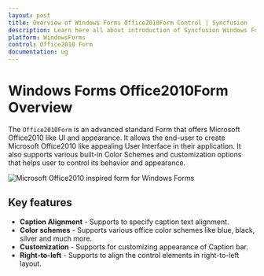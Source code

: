 ```yaml
---
layout: post
title: Overview of Windows Forms Office2010Form Control | Syncfusion
description: Learn here all about introduction of Syncfusion Windows Forms Office2010Form control, its elements and more details.
platform: WindowsForms
control: Office2010 Form
documentation: ug
---
```


# Windows Forms Office2010Form Overview

The `Office2010Form` is an advanced standard Form that offers Microsoft Office2010 like UI and appearance. It allows the end-user to create Microsoft Office2010 like appealing User Interface in their application. It also supports various built-in Color Schemes and customization options that helps user to control its behavior and appearance.

![Microsoft Office2010 inspired form for Windows Forms](GettingStarted_images/Office2010Form.png)

## Key features

* **Caption Alignment** - Supports to specify caption text alignment.
* **Color schemes** - Supports various office color schemes like blue, black, silver and much more.
* **Customization** - Supports for customizing appearance of Caption bar.
* **Right-to-left** - Supports to align the control elements in right-to-left layout.

 
